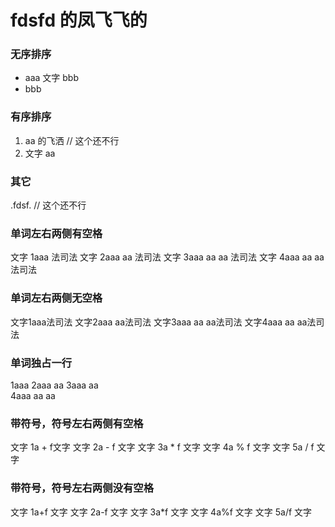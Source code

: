 # fdsfd 的凤飞飞的

### 无序排序

* aaa 文字 bbb
* bbb

### 有序排序

1. aa 的飞洒 // 这个还不行
2. 文字 aa

### 其它

.fdsf. // 这个还不行

### 单词左右两侧有空格

文字  1aaa 法司法
文字  2aaa aa 法司法
文字 3aaa aa aa 法司法
文字 4aaa   aa aa 法司法

### 单词左右两侧无空格

文字1aaa法司法
文字2aaa aa法司法
文字3aaa aa aa法司法
文字4aaa   aa aa法司法

### 单词独占一行

1aaa
2aaa aa
3aaa   aa  
4aaa  aa  aa

### 带符号，符号左右两侧有空格

文字 1a + f文字
文字 2a - f 文字
文字 3a * f 文字
文字 4a % f 文字
文字 5a / f 文字

### 带符号，符号左右两侧没有空格

文字 1a+f 文字
文字 2a-f 文字
文字 3a*f 文字
文字 4a%f 文字
文字 5a/f 文字